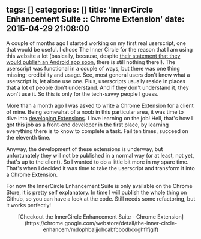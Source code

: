 tags: []
categories: []
title: 'InnerCircle Enhancement Suite :: Chrome Extension'
date: 2015-04-29 21:08:00
---
A couple of months ago I started working on my first real userscript, one that would be useful. I chose The Inner Circle for the reason that I am using this website a lot (basically, because, despite [their statement that they would publish an Android app soon](https://twitter.com/InnerCircleCo/status/559442232848433152), there is still nothing there!). The userscript was functional in a couple of ways, but there was one thing missing: credibility and usage. See, most general users don't know what a userscript is, let alone use one. Plus, userscripts usually reside in places that a lot of people don't understand. And if they don't understand it, they won't use it. So this is only for the tech-savvy people I guess.

<!-- more -->

More than a month ago I was asked to write a Chrome Extension for a client of mine. Being somewhat of a noob in this particular area, it was time to dive into [developing Extensions](https://developer.chrome.com/extensions). I love learning on the job! Hell, that's how I got this job as a front-end developer in the first place, by learning everything there is to know to complete a task. Fail ten times, succeed on the eleventh time.

Anyway, the development of these extensions is underway, but unfortunately they will not be published in a normal way (or at least, not yet, that's up to the client). So I wanted to do a little bit more in my spare time. That's when I decided it was time to take the userscript and transform it into a Chrome Extension.

For now the InnerCircle Enhancement Suite is only available on the Chrome Store, it is pretty self explanatory. In time I will publish the whole thing on Github, so you can have a look at the code. Still needs some refactoring, but it works perfectly!

<center>[Checkout the InnerCircle Enhancement Suite - Chrome Extension](https://chrome.google.com/webstore/detail/the-inner-circle-enhancem/mdophbaljjohcabfcbodbcoghflfjglf)</center>